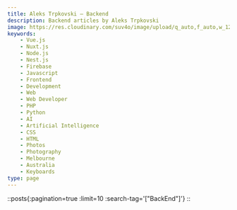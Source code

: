 ```yaml
---
title: Aleks Trpkovski — Backend
description: Backend articles by Aleks Trpkovski
image: https://res.cloudinary.com/suv4o/image/upload/q_auto,f_auto,w_1200,e_sharpen:100/v1618489761/blog/portrait
keywords:
    - Vue.js
    - Nuxt.js
    - Node.js
    - Nest.js
    - Firebase
    - Javascript
    - Frontend
    - Development
    - Web
    - Web Developer
    - PHP
    - Python
    - AI
    - Artificial Intelligence
    - CSS
    - HTML
    - Photos
    - Photography
    - Melbourne
    - Australia
    - Keyboards
type: page
---
```


::posts{:pagination=true :limit=10 :search-tag='["BackEnd"]'}
::
